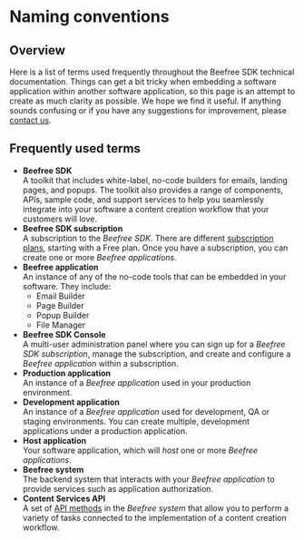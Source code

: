 # Naming conventions

## Overview <a href="#overview" id="overview"></a>

Here is a list of terms used frequently throughout the Beefree SDK technical documentation. Things can get a bit tricky when embedding a software application within another software application, so this page is an attempt to create as much clarity as possible. We hope we find it useful. If anything sounds confusing or if you have any suggestions for improvement, please [contact us](https://devportal.beefree.io/hc/en-us/requests/new).

## Frequently used terms <a href="#frequently-used-terms" id="frequently-used-terms"></a>

* **Beefree SDK**\
  A toolkit that includes white-label, no-code builders for emails, landing pages, and popups. The toolkit also provides a range of components, APIs, sample code, and support services to help you seamlessly integrate into your software a content creation workflow that your customers will love.
* **Beefree SDK subscription**\
  A subscription to the _Beefree SDK_. There are different [subscription plans](https://dam.beefree.io/pluginpricing), starting with a Free plan. Once you have a subscription, you can create one or more _Beefree applications_.
* **Beefree application**\
  An instance of any of the no-code tools that can be embedded in your software. They include:
  * Email Builder
  * Page Builder
  * Popup Builder
  * File Manager
* **Beefree SDK Console**\
  A multi-user administration panel where you can sign up for a _Beefree SDK subscription_, manage the subscription, and create and configure a _Beefree application_ within a subscription.
* **Production application**\
  An instance of a _Beefree application_ used in your production environment.
* **Development application**\
  An instance of a _Beefree application_ used for development, QA or staging environments. You can create multiple, development applications under a production application.
* **Host application**\
  Your software application, which will _host_ one or more _Beefree applications_.
* **Beefree system**\
  The backend system that interacts with your _Beefree application_ to provide services such as application authorization.
* **Content Services API**\
  A set of [API methods](../../../apis/content-services-api/) in the _Beefree system_ that allow you to perform a variety of tasks connected to the implementation of a content creation workflow.
